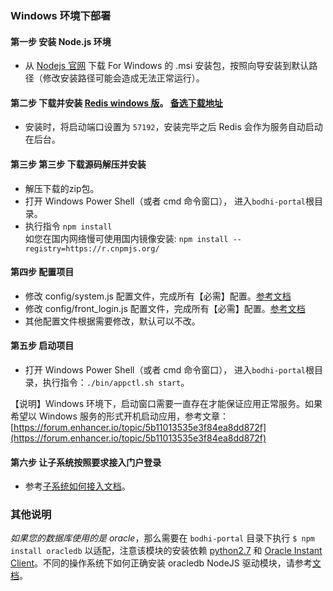 ### Windows 环境下部署

#### 第一步 安装 Node.js 环境
- 从 [Nodejs 官网](https://nodejs.org/en/download/) 下载 For Windows 的 .msi 安装包，按照向导安装到默认路径（修改安装路径可能会造成无法正常运行）。

#### 第二步 下载并安装 [Redis windows 版](https://github.com/MicrosoftArchive/redis/releases/download/win-3.2.100/Redis-x64-3.2.100.msi)。 [备选下载地址](https://pan.baidu.com/s/1eSLvXwI)
- 安装时，将启动端口设置为 `57192`，安装完毕之后 Redis 会作为服务自动启动在后台。

#### 第三步 第三步 下载源码解压并安装
- 解压下载的zip包。
- 打开 Windows Power Shell（或者 cmd 命令窗口）， 进入`bodhi-portal`根目录。
- 执行指令 `npm install`
<br>如您在国内网络慢可使用国内镜像安装: ``npm install --registry=https://r.cnpmjs.org/``

#### 第四步 配置项目
- 修改 config/system.js 配置文件，完成所有【必需】配置。[参考文档](./config_system.md)
- 修改 config/front_login.js 配置文件，完成所有【必需】配置。[参考文档](./config_front_login.md)
- 其他配置文件根据需要修改，默认可以不改。

#### 第五步 启动项目
- 打开 Windows Power Shell（或者 cmd 命令窗口）， 进入`bodhi-portal`根目录，执行指令：``./bin/appctl.sh start``。

【说明】Windows 环境下，启动窗口需要一直存在才能保证应用正常服务。如果希望以 Windows 服务的形式开机启动应用，参考文章：[https://forum.enhancer.io/topic/5b11013535e3f84ea8dd872f](https://forum.enhancer.io/topic/5b11013535e3f84ea8dd872f)

#### 第六步 让子系统按照要求接入门户登录
- 参考[子系统如何接入文档](./how_to_access_portal.md)。

### 其他说明
*如果您的数据库使用的是 oracle*，那么需要在 `bodhi-portal` 目录下执行 `$ npm install oracledb` 以适配，注意该模块的安装依赖 [python2.7](https://www.python.org/downloads/) 和 [Oracle Instant Client](http://www.oracle.com/technetwork/database/features/instant-client/index-097480.html)。不同的操作系统下如何正确安装 oracledb NodeJS 驱动模块，请参考[文档](https://github.com/oracle/node-oracledb/blob/master/INSTALL.md#which-instructions-to-follow)。